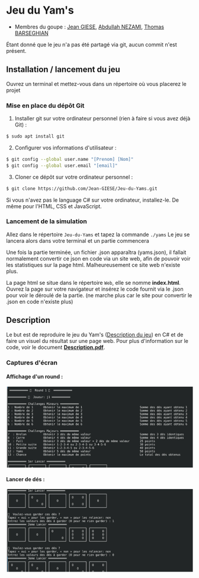 # Jeu du Yam's

- Membres du goupe : [Jean GIESE](https://git.unistra.fr/jgiese), [Abdullah NEZAMI](https://git.unistra.fr/nezami), [Thomas BARSEGHIAN](https://git.unistra.fr/tbarseghian)

Étant donné que le jeu n'a pas été partagé via git, aucun commit n'est présent.

## Installation / lancement du jeu

Ouvrez un terminal et mettez-vous dans un répertoire où vous placerez le projet

### Mise en place du dépôt Git

1. Installer git sur votre ordinateur personnel (rien à faire si vous avez déjà Git) :
```sh
$ sudo apt install git
```

2. Configurer vos informations d'utilisateur :
```sh
$ git config --global user.name "[Prenom] [Nom]"
$ git config --global user.email "[email]"
```

3. Cloner ce dépôt sur votre ordinateur personnel :
```sh
$ git clone https://github.com/Jean-GIESE/Jeu-du-Yams.git
```
Si vous n'avez pas le language C# sur votre ordinateur, installez-le.
De même pour l'HTML, CSS et JavaScript.

### Lancement de la simulation

Allez dans le répertoire `Jeu-du-Yams` et tapez la commande `./yams`
Le jeu se lancera alors dans votre terminal et un partie commencera

Une fois la partie terminée, un fichier .json apparaîtra (yams.json), il fallait normalement convertir ce json en code via un site web, afin de pouvoir voir les statistiques sur la page html. Malheureusement ce site web n'existe plus.

La page html se situe dans le répertoire `Web`, elle se nomme **index.html**. Ouvrez la page sur votre navigateur et insérez le code fournit via le .json pour voir le déroulé de la partie. (ne marche plus car le site pour convertir le .json en code n'existe plus)

## Description
Le but est de reproduire le jeu du Yam's ([Description du jeu](https://www.agoralude.com/blog/-la-regle-du-yams-ou-du-jeu-du-yahtzee-n43)) en C# et de faire un visuel du résultat sur une page web.
Pour plus d'information sur le code, voir le document **[Description.pdf](https://github.com/Jean-GIESE/Jeu-du-Yams/blob/master/Description.pdf)**.

### Captures d'écran

#### Affichage d'un round :
<img src="screenshots/Round1.png" width="700" alt="Exemple round 1">

#### Lancer de dés :
<img src="screenshots/LancerDes.png" width="700" alt="Lancer de dés">
